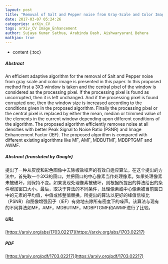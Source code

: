 ```yaml
---
layout: post
title: "Removal of Salt and Pepper noise from Gray-Scale and Color Images: An Adaptive Approach"
date: 2017-03-07 05:24:26
categories: arXiv_CV
tags: arXiv_CV Image_Enhancement
author: Sujaya Kumar Sathua, Arabinda Dash, Aishwaryarani Behera
mathjax: true
---
```


* content
{:toc}

##### Abstract
An efficient adaptive algorithm for the removal of Salt and Pepper noise from gray scale and color image is presented in this paper. In this proposed method first a 3X3 window is taken and the central pixel of the window is considered as the processing pixel. If the processing pixel is found as uncorrupted, then it is left unchanged. And if the processing pixel is found corrupted one, then the window size is increased according to the conditions given in the proposed algorithm. Finally the processing pixel or the central pixel is replaced by either the mean, median or trimmed value of the elements in the current window depending upon different conditions of the algorithm. The proposed algorithm efficiently removes noise at all densities with better Peak Signal to Noise Ratio (PSNR) and Image Enhancement Factor (IEF). The proposed algorithm is compared with different existing algorithms like MF, AMF, MDBUTMF, MDBPTGMF and AWMF.

##### Abstract (translated by Google)
提出了一种从灰度和彩色图像中去除椒盐噪声的有效自适应算法。在这个提出的方法中，首先取一个3X3的窗口，并把窗口的中心像素当作处理像素。如果处理像素未被破坏，则保持不变。如果发现处理像素被破坏，则根据所提出的算法给出的条件增加窗口大小。最后，取决于算法的不同条件，处理像素或中心像素被当前窗口中的元素的平均值，中值或修整值替换。所提出的算法以更好的峰值信噪比（PSNR）和图像增强因子（IEF）有效地去除所有密度下的噪声。该算法与现有的不同算法如MF，AMF，MDBUTMF，MDBPTGMF和AWMF进行了比较。

##### URL
[https://arxiv.org/abs/1703.02217](https://arxiv.org/abs/1703.02217)

##### PDF
[https://arxiv.org/pdf/1703.02217](https://arxiv.org/pdf/1703.02217)

